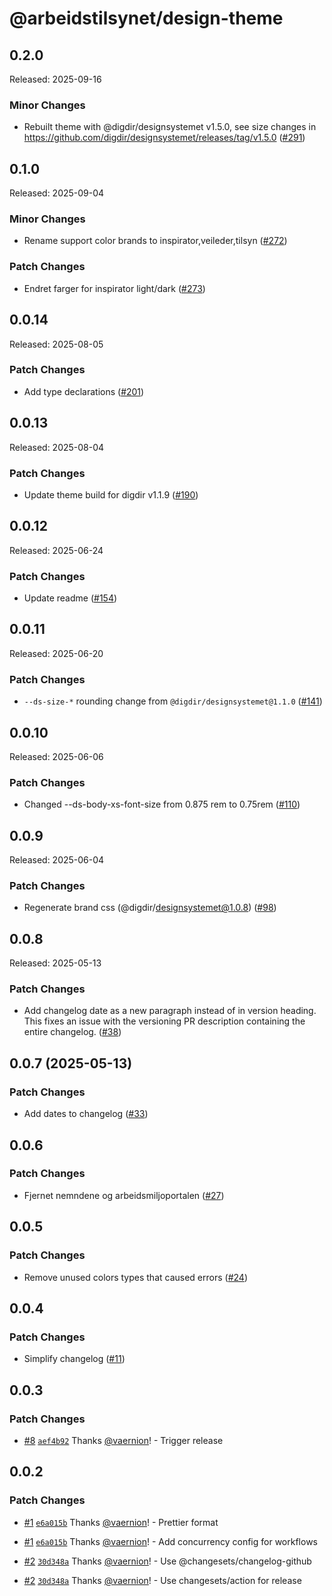 # @arbeidstilsynet/design-theme

## 0.2.0

Released: 2025-09-16

### Minor Changes

- Rebuilt theme with @digdir/designsystemet v1.5.0, see size changes in https://github.com/digdir/designsystemet/releases/tag/v1.5.0 ([#291](https://github.com/Arbeidstilsynet/design/pull/291))

## 0.1.0

Released: 2025-09-04

### Minor Changes

- Rename support color brands to inspirator,veileder,tilsyn ([#272](https://github.com/Arbeidstilsynet/design/pull/272))

### Patch Changes

- Endret farger for inspirator light/dark ([#273](https://github.com/Arbeidstilsynet/design/pull/273))

## 0.0.14

Released: 2025-08-05

### Patch Changes

- Add type declarations ([#201](https://github.com/Arbeidstilsynet/design/pull/201))

## 0.0.13

Released: 2025-08-04

### Patch Changes

- Update theme build for digdir v1.1.9 ([#190](https://github.com/Arbeidstilsynet/design/pull/190))

## 0.0.12

Released: 2025-06-24

### Patch Changes

- Update readme ([#154](https://github.com/Arbeidstilsynet/design/pull/154))

## 0.0.11

Released: 2025-06-20

### Patch Changes

- `--ds-size-*` rounding change from `@digdir/designsystemet@1.1.0` ([#141](https://github.com/Arbeidstilsynet/design/pull/141))

## 0.0.10

Released: 2025-06-06

### Patch Changes

- Changed --ds-body-xs-font-size from 0.875 rem to 0.75rem ([#110](https://github.com/Arbeidstilsynet/design/pull/110))

## 0.0.9

Released: 2025-06-04

### Patch Changes

- Regenerate brand css (@digdir/designsystemet@1.0.8) ([#98](https://github.com/Arbeidstilsynet/design/pull/98))

## 0.0.8

Released: 2025-05-13

### Patch Changes

- Add changelog date as a new paragraph instead of in version heading. This fixes an issue with the versioning PR description containing the entire changelog. ([#38](https://github.com/Arbeidstilsynet/design/pull/38))

## 0.0.7 (2025-05-13)

### Patch Changes

- Add dates to changelog ([#33](https://github.com/Arbeidstilsynet/design/pull/33))

## 0.0.6

### Patch Changes

- Fjernet nemndene og arbeidsmiljoportalen ([#27](https://github.com/Arbeidstilsynet/design/pull/27))

## 0.0.5

### Patch Changes

- Remove unused colors types that caused errors ([#24](https://github.com/Arbeidstilsynet/design/pull/24))

## 0.0.4

### Patch Changes

- Simplify changelog ([#11](https://github.com/Arbeidstilsynet/design/pull/11))

## 0.0.3

### Patch Changes

- [#8](https://github.com/Arbeidstilsynet/design/pull/8) [`aef4b92`](https://github.com/Arbeidstilsynet/design/commit/aef4b924b310115ad6112f67fd0300bf0437cbc5) Thanks [@vaernion](https://github.com/vaernion)! - Trigger release

## 0.0.2

### Patch Changes

- [#1](https://github.com/Arbeidstilsynet/design/pull/1) [`e6a015b`](https://github.com/Arbeidstilsynet/design/commit/e6a015bac275df8c344523fbb5925897a3cb4645) Thanks [@vaernion](https://github.com/vaernion)! - Prettier format

- [#1](https://github.com/Arbeidstilsynet/design/pull/1) [`e6a015b`](https://github.com/Arbeidstilsynet/design/commit/e6a015bac275df8c344523fbb5925897a3cb4645) Thanks [@vaernion](https://github.com/vaernion)! - Add concurrency config for workflows

- [#2](https://github.com/Arbeidstilsynet/design/pull/2) [`30d348a`](https://github.com/Arbeidstilsynet/design/commit/30d348a7712b47c70130525b09475d5acdc0edcc) Thanks [@vaernion](https://github.com/vaernion)! - Use @changesets/changelog-github

- [#2](https://github.com/Arbeidstilsynet/design/pull/2) [`30d348a`](https://github.com/Arbeidstilsynet/design/commit/30d348a7712b47c70130525b09475d5acdc0edcc) Thanks [@vaernion](https://github.com/vaernion)! - Use changesets/action for release
